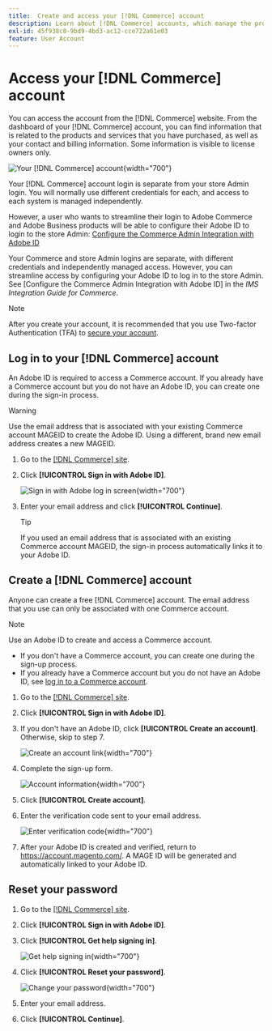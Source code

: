 ```yaml
---
title:  Create and access your [!DNL Commerce] account
description: Learn about [!DNL Commerce] accounts, which manage the products and services that you have purchased.
exl-id: 45f938c8-9bd9-4bd3-ac12-cce722a61e03
feature: User Account
---
```


# Access your [!DNL Commerce] account

You can access the account from the [!DNL Commerce] website. From the dashboard of your [!DNL Commerce] account, you can find information that is related to the products and services that you have purchased, as well as your contact and billing information. Some information is visible to license owners only.

![Your [!DNL Commerce] account](./assets/home-acct.png){width="700"}

Your [!DNL Commerce] account login is separate from your store Admin login. You will normally use different credentials for each, and access to each system is managed independently.

However, a user who wants to streamline their login to Adobe Commerce and Adobe Business products will be able to configure their Adobe ID to login to the store Admin: [Configure the Commerce Admin Integration with Adobe ID](https://experienceleague.adobe.com/en/docs/commerce-admin/start/admin/ims/adobe-ims-config)

Your Commerce and store Admin logins are separate, with different credentials and independently managed access. However, you can streamline access by configuring your Adobe ID to log in to the store Admin. See [Configure the Commerce Admin Integration with Adobe ID] in the *IMS Integration Guide for Commerce*.

>[!NOTE]
>
>After you create your account, it is recommended that you use Two-factor Authentication (TFA) to [secure your account](commerce-account-secure.md).

## Log in to your [!DNL Commerce] account

An Adobe ID is required to access a Commerce account. If you already have a Commerce account but you do not have an Adobe ID, you can create one during the sign-in process. 

>[!WARNING]
>
>Use the email address that is associated with your existing Commerce account MAGEID to create the Adobe ID. Using a different, brand new email address creates a new MAGEID.

1. Go to the [[!DNL Commerce] site](https://account.magento.com/customer/account/login/).

1. Click **[!UICONTROL Sign in with Adobe ID]**.

   ![Sign in with Adobe log in screen](./assets/sign-in-with-adobe.png){width="700"}

1. Enter your email address and click **[!UICONTROL Continue]**.

   >[!TIP]
   >
   >If you used an email address that is associated with an existing Commerce account MAGEID, the sign-in process automatically links it to your Adobe ID.

## Create a [!DNL Commerce] account

Anyone can create a free [!DNL Commerce] account. The email address that you use can only be associated with one Commerce account.

>[!NOTE]
>
>Use an Adobe ID to create and access a Commerce account.
>- If you don't have a Commerce account, you can create one during the sign-up process.
>- If you already have a Commerce account but you do not have an Adobe ID, see [log in to a Commerce account](#log-in-to-your-dnl-commerce-account).

1. Go to the [[!DNL Commerce] site](https://account.magento.com/customer/account/login/).

1. Click **[!UICONTROL Sign in with Adobe ID]**.

1. If you don't have an Adobe ID, click **[!UICONTROL Create an account]**. Otherwise, skip to step 7.

   ![Create an account link](./assets/account-create-link.png){width="700"}

1. Complete the sign-up form.

   ![Account information](./assets/account-create.png){width="700"}

1. Click **[!UICONTROL Create account]**.

1. Enter the verification code sent to your email address.

   ![Enter verification code](./assets/verification-code.png){width="700"}

1. After your Adobe ID is created and verified, return to https://account.magento.com/. A MAGE ID will be generated and automatically linked to your Adobe ID.

## Reset your password

1. Go to the [[!DNL Commerce] site](https://account.magento.com/customer/account/login/).

1. Click **[!UICONTROL Sign in with Adobe ID]**.

1. Click **[!UICONTROL Get help signing in]**.

   ![Get help signing in](./assets/sign-in-get-help.png){width="700"}

1. Click **[!UICONTROL Reset your password]**.

   ![Change your password](./assets/change-password.png){width="700"}

1. Enter your email address.

1. Click **[!UICONTROL Continue]**.
